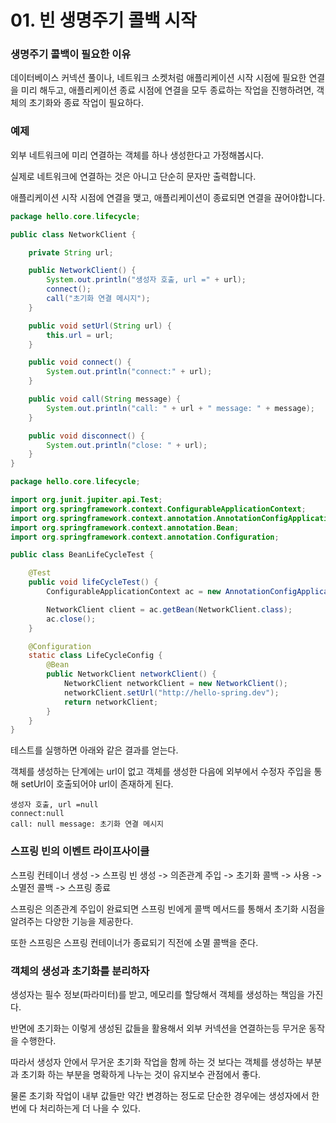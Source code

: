 # 01. 빈 생명주기 콜백 시작

### 생명주기 콜백이 필요한 이유

데이터베이스 커넥션 풀이나, 네트워크 소켓처럼 애플리케이션 시작 시점에 필요한 연결을 미리 해두고, 애플리케이션 종료 시점에 연결을 모두 종료하는 작업을 진행하려면, 객체의 초기화와 종료 작업이 필요하다.



### 예제

외부 네트워크에 미리 연결하는 객체를 하나 생성한다고 가정해봅시다.

실제로 네트워크에 연결하는 것은 아니고 단순히 문자만 출력합니다.

애플리케이션 시작 시점에 연결을 맺고, 애플리케이션이 종료되면 연결을 끊어야합니다.



``` java
package hello.core.lifecycle;

public class NetworkClient {

    private String url;

    public NetworkClient() {
        System.out.println("생성자 호출, url =" + url);
        connect();
        call("초기화 연결 메시지");
    }

    public void setUrl(String url) {
        this.url = url;
    }

    public void connect() {
        System.out.println("connect:" + url);
    }

    public void call(String message) {
        System.out.println("call: " + url + " message: " + message);
    }

    public void disconnect() {
        System.out.println("close: " + url);
    }
}
```

``` java
package hello.core.lifecycle;

import org.junit.jupiter.api.Test;
import org.springframework.context.ConfigurableApplicationContext;
import org.springframework.context.annotation.AnnotationConfigApplicationContext;
import org.springframework.context.annotation.Bean;
import org.springframework.context.annotation.Configuration;

public class BeanLifeCycleTest {

    @Test
    public void lifeCycleTest() {
        ConfigurableApplicationContext ac = new AnnotationConfigApplicationContext(LifeCycleConfig.class);

        NetworkClient client = ac.getBean(NetworkClient.class);
        ac.close();
    }

    @Configuration
    static class LifeCycleConfig {
        @Bean
        public NetworkClient networkClient() {
            NetworkClient networkClient = new NetworkClient();
            networkClient.setUrl("http://hello-spring.dev");
            return networkClient;
        }
    }
}
```



테스트를 실행하면 아래와 같은 결과를 얻는다.

객체를 생성하는 단계에는 url이 없고 객체를 생성한 다음에 외부에서 수정자 주입을 통해 setUrl이 호출되어야 url이 존재하게 된다.

``` 
생성자 호출, url =null
connect:null
call: null message: 초기화 연결 메시지
```



### 스프링 빈의 이벤트 라이프사이클

스프링 컨테이너 생성 -> 스프링 빈 생성 -> 의존관계 주입 -> 초기화 콜백 -> 사용 -> 소멸전 콜백 -> 스프링 종료

스프링은 의존관계 주입이 완료되면 스프링 빈에게 콜백 메서드를 통해서 초기화 시점을 알려주는 다양한 기능을 제공한다.

또한 스프링은 스프링 컨테이너가 종료되기 직전에 소멸 콜백을 준다.





### 객체의 생성과 초기화를 분리하자

생성자는 필수 정보(파라미터)를 받고, 메모리를 할당해서 객체를 생성하는 책임을 가진다. 

반면에 초기화는 이렇게 생성된 값들을 활용해서 외부 커넥션을 연결하는등 무거운 동작을 수행한다.

따라서 생성자 안에서 무거운 초기화 작업을 함께 하는 것 보다는 객체를 생성하는 부분과 초기화 하는 부분을 명확하게 나누는 것이 유지보수 관점에서 좋다. 

물론 초기화 작업이 내부 값들만 약간 변경하는 정도로 단순한 경우에는 생성자에서 한번에 다 처리하는게 더 나을 수 있다.
